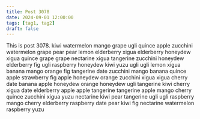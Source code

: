 ```yaml
---
title: Post 3078
date: 2024-09-01 12:00:00
tags: [tag1, tag2]
draft: false
---
```

This is post 3078.
kiwi
watermelon
mango
grape
ugli
quince
apple
zucchini
watermelon
grape
pear
pear
lemon
elderberry
xigua
elderberry
honeydew
xigua
quince
grape
grape
nectarine
xigua
tangerine
zucchini
honeydew
elderberry
fig
ugli
raspberry
honeydew
kiwi
yuzu
ugli
ugli
lemon
xigua
banana
mango
orange
fig
tangerine
date
zucchini
mango
banana
quince
apple
strawberry
fig
apple
honeydew
orange
zucchini
xigua
xigua
cherry
date
banana
apple
honeydew
orange
honeydew
ugli
tangerine
kiwi
cherry
xigua
date
elderberry
apple
apple
tangerine
tangerine
apple
mango
cherry
quince
zucchini
xigua
yuzu
nectarine
kiwi
pear
tangerine
ugli
ugli
raspberry
mango
cherry
elderberry
raspberry
date
pear
kiwi
fig
nectarine
watermelon
raspberry
yuzu
